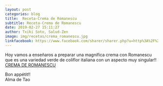```yaml
---
layout: post
categories: blog
title:  Receta-Crema de Romanescu
subtitle: Receta-Crema de Romanescu
date: 2019-02-27 15:11:27
author: Txiki Soto, Salud-Zen
image: img/recetas/crema_romanescu.jpg
linkfacebook: https://www.facebook.com/sharer/sharer.php?u=http%3A%2F%2Fwww.salud-zen.com%2Fblog%2F2019%2F02%2F27%2Freceta-crema-romanescu.html&amp;src=sdkpreparse
---
```



Hoy vamos a enseñaros a preparar una magnífica crema con Romanescu que es una variedad verde de coliflor italiana con un aspecto muy singular!!  
[CREMA DE ROMANESCU][receta]

Bon appétit!!  
Alma de Tao

[receta]: {{site.url}}{{site.baseurl}}/cremas/2019/02/27/crema-romanescu.html
